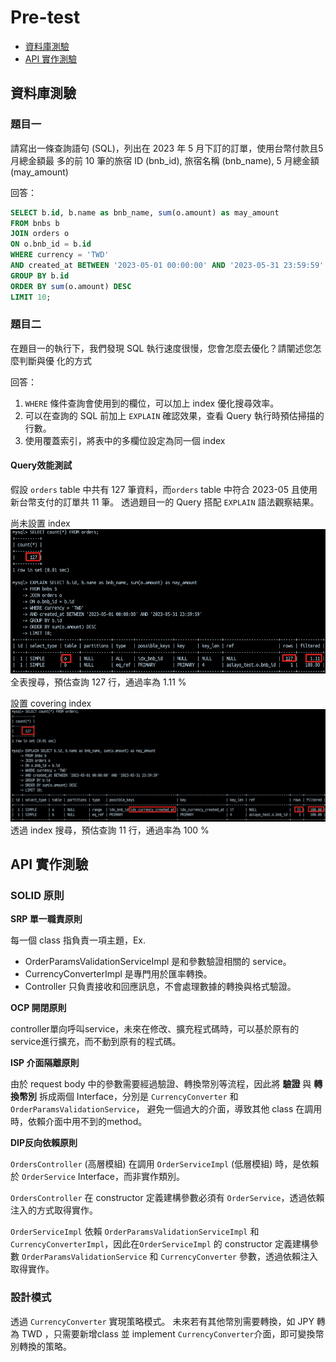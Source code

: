 # Pre-test
- [資料庫測驗](#資料庫測驗)
- [API 實作測驗](#api-實作測驗)
## 資料庫測驗

### 題目一
請寫出一條查詢語句 (SQL)，列出在 2023 年 5 月下訂的訂單，使用台幣付款且5月總金額最
多的前 10 筆的旅宿 ID (bnb_id), 旅宿名稱 (bnb_name), 5 月總金額 (may_amount)

回答：
```sql
SELECT b.id, b.name as bnb_name, sum(o.amount) as may_amount
FROM bnbs b
JOIN orders o
ON o.bnb_id = b.id
WHERE currency = 'TWD'
AND created_at BETWEEN '2023-05-01 00:00:00' AND '2023-05-31 23:59:59'
GROUP BY b.id
ORDER BY sum(o.amount) DESC
LIMIT 10;
```

### 題目二
在題目一的執行下，我們發現 SQL 執行速度很慢，您會怎麼去優化？請闡述您怎麼判斷與優
化的方式

回答：
1. `WHERE` 條件查詢會使用到的欄位，可以加上 index 優化搜尋效率。
2. 可以在查詢的 SQL 前加上 `EXPLAIN` 確認效果，查看 Query 執行時預估掃描的行數。
3. 使用覆蓋索引，將表中的多欄位設定為同一個 index

#### Query效能測試

假設 `orders` table 中共有 127 筆資料，而`orders` table 中符合 2023-05 且使用新台幣支付的訂單共 11 筆。
透過題目一的 Query 搭配 `EXPLAIN` 語法觀察結果。

尚未設置 index
![non-index](https://github.com/joeyliao127/pre_test/blob/main/DB_test/non_index.jpg?raw=true)
全表搜尋，預估查詢 127 行，通過率為 1.11 %

設置 covering index
![covering index](https://github.com/joeyliao127/pre_test/blob/main/DB_test/Covering_index_test.jpg?raw=true)
透過 index 搜尋，預估查詢 11 行，通過率為 100 %

## API 實作測驗

### SOLID 原則

**SRP 單一職責原則**

每一個 class 指負責一項主題，Ex.
- OrderParamsValidationServiceImpl 是和參數驗證相關的 service。
- CurrencyConverterImpl 是專門用於匯率轉換。
- Controller 只負責接收和回應訊息，不會處理數據的轉換與格式驗證。

**OCP 開閉原則**

controller單向呼叫service，未來在修改、擴充程式碼時，可以基於原有的service進行擴充，而不動到原有的程式碼。

**ISP 介面隔離原則**

由於 request body 中的參數需要經過驗證、轉換幣別等流程，因此將 **驗證** 與 **轉換幣別** 拆成兩個 Interface，分別是 `CurrencyConverter` 和 `OrderParamsValidationService`， 避免一個過大的介面，導致其他 class 在調用時，依賴介面中用不到的method。

**DIP反向依賴原則**

`OrdersController` (高層模組) 在調用 `OrderServiceImpl` (低層模組) 時，是依賴於 `OrderService` Interface，而非實作類別。

`OrdersController` 在 constructor 定義建構參數必須有 `OrderService`，透過依賴注入的方式取得實作。

`OrderServiceImpl` 依賴 `OrderParamsValidationServiceImpl` 和 `CurrencyConverterImpl`，因此在`OrderServiceImpl` 的 constructor 定義建構參數 `OrderParamsValidationService` 和 `CurrencyConverter` 參數，透過依賴注入取得實作。

### 設計模式
透過 `CurrencyConverter` 實現策略模式。
未來若有其他幣別需要轉換，如 JPY 轉為 TWD ，只需要新增class 並 implement `CurrencyConverter`介面，即可變換幣別轉換的策略。 











